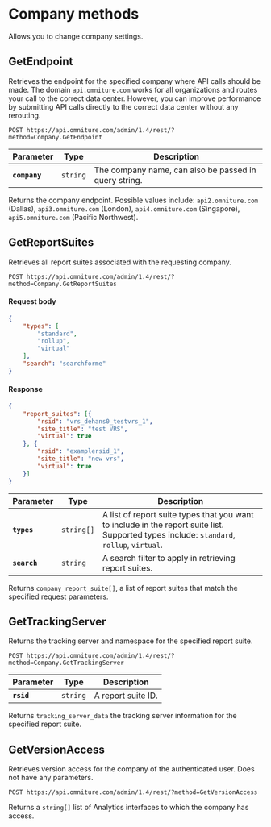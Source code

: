# Company methods

Allows you to change company settings.

## GetEndpoint

Retrieves the endpoint for the specified company where API calls should be made. The domain `api.omniture.com` works for all organizations and routes your call to the correct data center. However, you can improve performance by submitting API calls directly to the correct data center without any rerouting.

`POST https://api.omniture.com/admin/1.4/rest/?method=Company.GetEndpoint`

|Parameter|Type|Description|
|----|----|-----------|
|**`company`** |`string` |The company name, can also be passed in query string.|

Returns the company endpoint. Possible values include: `api2.omniture.com` (Dallas), `api3.omniture.com` (London), `api4.omniture.com` (Singapore), `api5.omniture.com` (Pacific Northwest).

## GetReportSuites

Retrieves all report suites associated with the requesting company.

`POST https://api.omniture.com/admin/1.4/rest/?method=Company.GetReportSuites`

<CodeBlock slots="heading, code" repeat="2" languages="JSON,JSON"/>

#### Request body

```json
{
    "types": [
        "standard",
        "rollup",
        "virtual"
    ],
    "search": "searchforme"
}
```

#### Response

```json
{
    "report_suites": [{
        "rsid": "vrs_dehans0_testvrs_1",
        "site_title": "test VRS",
        "virtual": true
    }, {
        "rsid": "examplersid_1",
        "site_title": "new vrs",
        "virtual": true
    }]
}
```

|Parameter|Type|Description|
|----|----|-----------|
|**`types`** |`string[]` |A list of report suite types that you want to include in the report suite list. Supported types include: `standard`, `rollup`, `virtual`.|
|**`search`** |`string` |A search filter to apply in retrieving report suites.|

Returns `company_report_suite[]`, a list of report suites that match the specified request parameters.

## GetTrackingServer

Returns the tracking server and namespace for the specified report suite.

`POST https://api.omniture.com/admin/1.4/rest/?method=Company.GetTrackingServer`

|Parameter|Type|Description|
|----|----|-----------|
|**`rsid`** |`string` |A report suite ID.|

Returns `tracking_server_data` the tracking server information for the specified report suite.

## GetVersionAccess

Retrieves version access for the company of the authenticated user. Does not have any parameters.

`POST https://api.omniture.com/admin/1.4/rest/?method=GetVersionAccess`

Returns a `string[]` list of Analytics interfaces to which the company has access.
